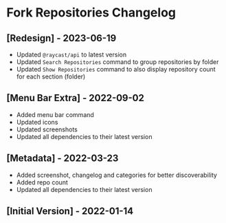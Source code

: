 # Fork Repositories Changelog

## [Redesign] - 2023-06-19

- Updated `@raycast/api` to latest version
- Updated `Search Repositories` command to group repositories by folder
- Updated `Show Repositories` command to also display repository count for each section (folder)

## [Menu Bar Extra] - 2022-09-02

- Added menu bar command
- Updated icons
- Updated screenshots
- Updated all dependencies to their latest version

## [Metadata] - 2022-03-23

- Added screenshot, changelog and categories for better discoverability
- Added repo count
- Updated all dependencies to their latest version

## [Initial Version] - 2022-01-14
